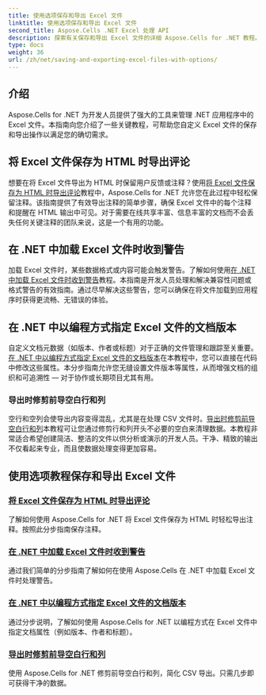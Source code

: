 ```yaml
---
title: 使用选项保存和导出 Excel 文件
linktitle: 使用选项保存和导出 Excel 文件
second_title: Aspose.Cells .NET Excel 处理 API
description: 探索有关保存和导出 Excel 文件的详细 Aspose.Cells for .NET 教程。了解如何处理注释、文档属性、警告和数据修剪。
type: docs
weight: 36
url: /zh/net/saving-and-exporting-excel-files-with-options/
---
```

## 介绍

Aspose.Cells for .NET 为开发人员提供了强大的工具来管理 .NET 应用程序中的 Excel 文件。本指南向您介绍了一些关键教程，可帮助您自定义 Excel 文件的保存和导出操作以满足您的确切需求。

## 将 Excel 文件保存为 HTML 时导出评论

想要在将 Excel 文件导出为 HTML 时保留用户反馈或注释？使用[将 Excel 文件保存为 HTML 时导出评论](./exporting-comments/)教程中，Aspose.Cells for .NET 允许您在此过程中轻松保留注释。该指南提供了有效导出注释的简单步骤，确保 Excel 文件中的每个注释和提醒在 HTML 输出中可见。对于需要在线共享丰富、信息丰富的文档而不会丢失任何关键注释的团队来说，这是一个有用的功能。 

## 在 .NET 中加载 Excel 文件时收到警告

加载 Excel 文件时，某些数据格式或内容可能会触发警告。了解如何使用[在 .NET 中加载 Excel 文件时收到警告](./getting-warnings-while-loading-excel-file/)教程。本指南是开发人员处理和解决兼容性问题或格式警告的有效指南。通过尽早解决这些警告，您可以确保在将文件加载到应用程序时获得更流畅、无错误的体验。

## 在 .NET 中以编程方式指定 Excel 文件的文档版本

自定义文档元数据（如版本、作者或标题）对于正确的文件管理和跟踪至关重要。[在 .NET 中以编程方式指定 Excel 文件的文档版本](./specifying-document-version-of-excel-file/)在本教程中，您可以直接在代码中修改这些属性。本分步指南允许您无缝设置文件版本等属性，从而增强文档的组织和可追溯性 — 对于协作或长期项目尤其有用。

### 导出时修剪前导空白行和列

空行和空列会使导出内容变得混乱，尤其是在处理 CSV 文件时。[导出时修剪前导空白行和列](./trimming-leading-blank-rows-and-columns/)本教程可让您通过修剪行和列开头不必要的空白来清理数据。本教程非常适合希望创建简洁、整洁的文件以供分析或演示的开发人员。干净、精致的输出不仅看起来专业，而且使数据处理变得更加容易。

## 使用选项教程保存和导出 Excel 文件
### [将 Excel 文件保存为 HTML 时导出评论](./exporting-comments/)
了解如何使用 Aspose.Cells for .NET 将 Excel 文件保存为 HTML 时轻松导出注释。按照此分步指南保存注释。
### [在 .NET 中加载 Excel 文件时收到警告](./getting-warnings-while-loading-excel-file/)
通过我们简单的分步指南了解如何在使用 Aspose.Cells 在 .NET 中加载 Excel 文件时处理警告。
### [在 .NET 中以编程方式指定 Excel 文件的文档版本](./specifying-document-version-of-excel-file/)
通过分步说明，了解如何使用 Aspose.Cells for .NET 以编程方式在 Excel 文件中指定文档属性（例如版本、作者和标题）。
### [导出时修剪前导空白行和列](./trimming-leading-blank-rows-and-columns/)
使用 Aspose.Cells for .NET 修剪前导空白行和列，简化 CSV 导出。只需几步即可获得干净的数据。